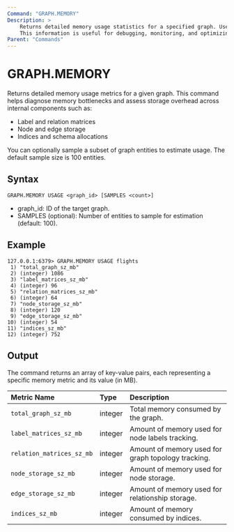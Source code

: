 ```yaml
---
Command: "GRAPH.MEMORY"
Description: >
    Returns detailed memory usage statistics for a specified graph. Useful for monitoring and optimizing internal structures like nodes, edges, schemas, and indices within FalkorDB deployments.
    This information is useful for debugging, monitoring, and optimizing graph workloads in FalkorDB deployments.
Parent: "Commands"
---
```


# GRAPH.MEMORY

Returns detailed memory usage metrics for a given graph. This command helps diagnose memory bottlenecks and assess storage overhead across internal components such as:

- Label and relation matrices
- Node and edge storage
- Indices and schema allocations

You can optionally sample a subset of graph entities to estimate usage. The default sample size is 100 entities.

## Syntax

`GRAPH.MEMORY USAGE <graph_id> [SAMPLES <count>]`
- graph_id: ID of the target graph.
- SAMPLES <count> (optional): Number of entities to sample for estimation (default: 100).

## Example
```
127.0.0.1:6379> GRAPH.MEMORY USAGE flights
 1) "total_graph_sz_mb"
 2) (integer) 1086
 3) "label_matrices_sz_mb"
 4) (integer) 96
 5) "relation_matrices_sz_mb"
 6) (integer) 64
 7) "node_storage_sz_mb"
 8) (integer) 120
 9) "edge_storage_sz_mb"
10) (integer) 54
11) "indices_sz_mb"
12) (integer) 752
```

## Output

The command returns an array of key-value pairs, each representing a specific memory metric and its value (in MB).

| Metric Name                | Type    | Description                                                                                   |
|:---------------------------|:--------|:---------------------------------------------------|
| `total_graph_sz_mb`        | integer | Total memory consumed by the graph.                |
| `label_matrices_sz_mb`     | integer | Amount of memory used for node labels tracking.    |
| `relation_matrices_sz_mb`  | integer | Amount of memory used for graph topology tracking. |
| `node_storage_sz_mb`       | integer | Amount of memory used for node storage.           |
| `edge_storage_sz_mb`       | integer | Amount of memory used for relationship storage.   |
| `indices_sz_mb`            | integer | Amount of memory consumed by indices.              |

